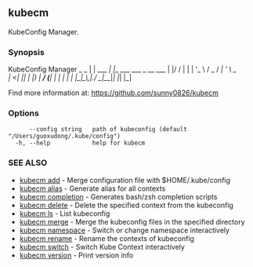 ## kubecm

KubeConfig Manager.

### Synopsis


KubeConfig Manager
 _          _
| | ___   _| |__   ___  ___ _ __ ___
| |/ / | | | '_ \ / _ \/ __| '_ \ _ \
|   <| |_| | |_) |  __/ (__| | | | | |
|_|\_\\__,_|_.__/ \___|\___|_| |_| |_|

Find more information at: https://github.com/sunny0826/kubecm


### Options

```
      --config string   path of kubeconfig (default "/Users/guoxudong/.kube/config")
  -h, --help            help for kubecm
```

### SEE ALSO

* [kubecm add](kubecm_add.md)	 - Merge configuration file with $HOME/.kube/config
* [kubecm alias](kubecm_alias.md)	 - Generate alias for all contexts
* [kubecm completion](kubecm_completion.md)	 - Generates bash/zsh completion scripts
* [kubecm delete](kubecm_delete.md)	 - Delete the specified context from the kubeconfig
* [kubecm ls](kubecm_ls.md)	 - List kubeconfig
* [kubecm merge](kubecm_merge.md)	 - Merge the kubeconfig files in the specified directory
* [kubecm namespace](kubecm_namespace.md)	 - Switch or change namespace interactively
* [kubecm rename](kubecm_rename.md)	 - Rename the contexts of kubeconfig
* [kubecm switch](kubecm_switch.md)	 - Switch Kube Context interactively
* [kubecm version](kubecm_version.md)	 - Print version info
